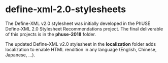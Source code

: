 # define-xml-2.0-stylesheets

The Define-XML v2.0 stylesheet was initially developed in the PhUSE Define-XML 2.0 Stylesheet Recommendations project. The final deliverable of this projects is in the **phuse-2018** folder.

The updated Define-XML v2.0 stylesheet in the **localization** folder adds localization to enable HTML rendition in any language (English, Chinese, Japanese, ...).
